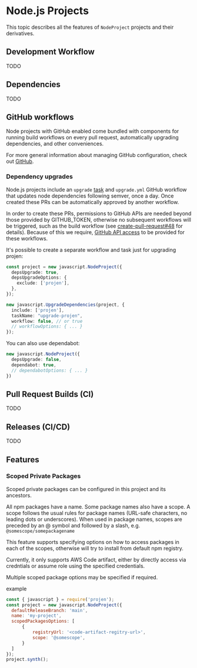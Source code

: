 # Node.js Projects

This topic describes all the features of `NodeProject` projects and their
derivatives.

## Development Workflow

TODO

## Dependencies

TODO

## GitHub workflows

Node projects with GitHub enabled come bundled with components for running build
workflows on every pull request, automatically upgrading dependencies, and other
conveniences.

For more general information about managing GitHub configuration, check out
[GitHub](./github.md).

### Dependency upgrades

Node.js projects include an `upgrade` [task](./tasks.md) and `upgrade.yml`
GitHub workflow that updates node dependencies following semver, once a day.
Once created these PRs can be automatically approved by another workflow.

In order to create these PRs, permissions to GitHub APIs are needed beyond those
provided by GITHUB_TOKEN, otherwise no subsequent workflows will be triggered,
such as the build workflow (see [create-pull-request#48] for details). Because
of this we require, [GitHub API access] to be provided for these workflows.

It's possible to create a separate workflow and task just for upgrading projen:

```ts
const project = new javascript.NodeProject({
  depsUpgrade: true,
  depsUpgradeOptions: {
    exclude: ['projen'],
  },
});

new javascript.UpgradeDependencies(project, {
  include: ['projen'],
  taskName: "upgrade-projen",
  workflow: false, // or true
  // workflowOptions: { ... }
});
```

You can also use dependabot:

```ts
new javascript.NodeProject({
  depsUpgrade: false,
  dependabot: true,
  // dependabotOptions: { ... }
})
```

[create-pull-request#48]: https://github.com/peter-evans/create-pull-request/issues/48
[GitHub API access]: ./github.md#github-api-access

## Pull Request Builds (CI)

TODO

## Releases (CI/CD)

TODO

## Features

### Scoped Private Packages

Scoped private packages can be configured in this project and its ancestors.

All npm packages have a name. Some package names also have a scope. A scope follows the usual rules for package names (URL-safe characters, no leading dots or underscores). When used in package names, scopes are preceded by an @ symbol and followed by a slash, e.g. `@somescope/somepackagename`

This feature supports specifying options on how to access packages in each of the scopes, otherwise will try to install from default npm registry.

Currently, it only supports AWS Code artifact, either by directly access via credntials or assume role using the specified credentials.

Multiple scoped package options may be specified if required.

example
```js
const { javascript } = require('projen');
const project = new javascript.NodeProject({
  defaultReleaseBranch: 'main',
  name: 'my-project',
  scopedPackagesOptions: [
      {
          registryUrl: '<code-artifact-regitry-url>',
          scope: '@somescope',
      }
  ]
});
project.synth();
```